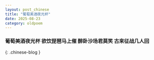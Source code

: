 ```yaml
---
layout: post_chinese
title: "葡萄美酒夜光杯"
date: 2025-08-23
category: oldpoem
---
```


### 葡萄美酒夜光杯 欲饮琵琶马上催 醉卧沙场君莫笑 古来征战几人回
{: .chinese-blog }
